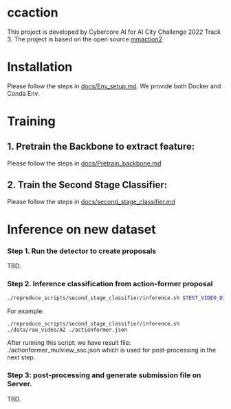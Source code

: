 # ccaction
This project is developed by Cybercore AI for AI City Challenge 2022 Track 3.
The project is based on the open source [mmaction2](https://github.com/open-mmlab/mmaction2)

# Installation

Please follow the steps in [docs/Env_setup.md](docs/Env_setup.md). We provide both Docker and Conda Env.
# Training 

## 1. Pretrain the Backbone to extract feature:
Please follow the steps in [docs/Pretrain_backbone.md](docs/Pretrain_backbone.md)
## 2. Train the Second Stage Classifier:
Please follow the steps in [docs/second_stage_classifier.md](docs/second_stage_classifier.md)

# Inference on new dataset

### Step 1. Run the detector to create proposals 
TBD. 

### Step 2. Inference classification from action-former proposal
```bash
./reproduce_scripts/second_stage_classifier/inference.sh $TEST_VIDEO_DIR $PROPOSAL_JSON
```
For example:
```
./reproduce_scripts/second_stage_classifier/inference.sh ./data/raw_video/A2 ./actionformer.json
```
After running this script: we have result file: ./actionformer_mulview_ssc.json which is used for post-processing in the next step.

### Step 3: post-processing and generate submission file on Server. 
TBD.